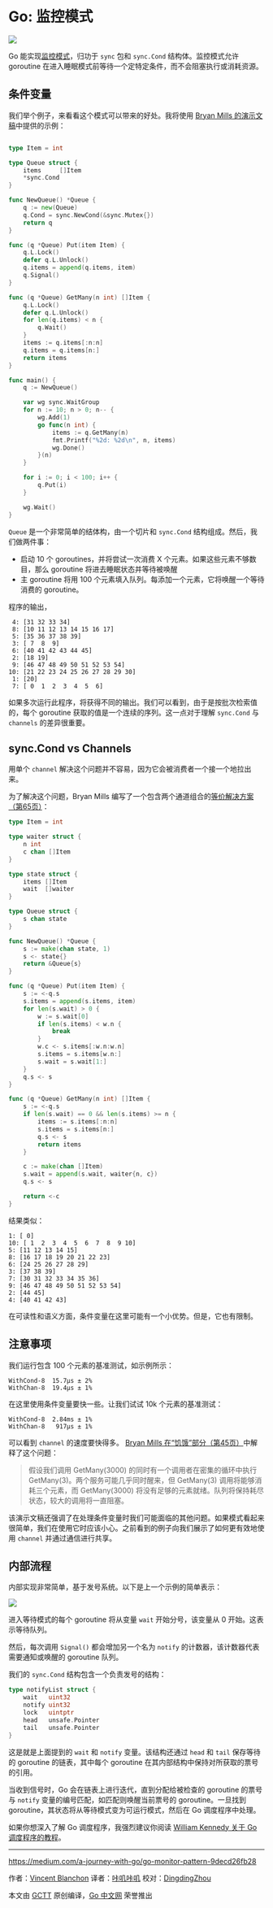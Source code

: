 # Go: 监控模式

![](https://raw.githubusercontent.com/studygolang/gctt-images/master/go-monitor-pattern/1.png)

Go 能实现[监控模式](https://en.wikipedia.org/wiki/Monitor_(synchronization))，归功于 `sync` 包和 `sync.Cond` 结构体。监控模式允许 goroutine 在进入睡眠模式前等待一个定特定条件，而不会阻塞执行或消耗资源。

## 条件变量
我们举个例子，来看看这个模式可以带来的好处。我将使用 [Bryan Mills 的演示文稿](https://drive.google.com/file/d/1nPdvhB0PutEJzdCq5ms6UI58dp50fcAN/view)中提供的示例：

```go

type Item = int

type Queue struct {
	items     []Item
	*sync.Cond
}

func NewQueue() *Queue {
	q := new(Queue)
	q.Cond = sync.NewCond(&sync.Mutex{})
	return q
}

func (q *Queue) Put(item Item) {
	q.L.Lock()
	defer q.L.Unlock()
	q.items = append(q.items, item)
	q.Signal()
}

func (q *Queue) GetMany(n int) []Item {
	q.L.Lock()
	defer q.L.Unlock()
	for len(q.items) < n {
		q.Wait()
	}
	items := q.items[:n:n]
	q.items = q.items[n:]
	return items
}

func main() {
	q := NewQueue()

	var wg sync.WaitGroup
	for n := 10; n > 0; n-- {
		wg.Add(1)
		go func(n int) {
			items := q.GetMany(n)
			fmt.Printf("%2d: %2d\n", n, items)
			wg.Done()
		}(n)
	}

	for i := 0; i < 100; i++ {
		q.Put(i)
	}

	wg.Wait()
}
```

`Queue` 是一个非常简单的结体构，由一个切片和 `sync.Cond` 结构组成。然后，我们做两件事：

- 启动 10 个 goroutines，并将尝试一次消费 X 个元素。如果这些元素不够数目，那么 goroutine 将进去睡眠状态并等待被唤醒
- 主 goroutine 将用 100 个元素填入队列。每添加一个元素，它将唤醒一个等待消费的 goroutine。

程序的输出，

```text
 4: [31 32 33 34]
 8: [10 11 12 13 14 15 16 17]
 5: [35 36 37 38 39]
 3: [ 7  8  9]
 6: [40 41 42 43 44 45]
 2: [18 19]
 9: [46 47 48 49 50 51 52 53 54]
10: [21 22 23 24 25 26 27 28 29 30]
 1: [20]
 7: [ 0  1  2  3  4  5  6]
```

如果多次运行此程序，将获得不同的输出。我们可以看到，由于是按批次检索值的，每个 goroutine 获取的值是一个连续的序列。这一点对于理解 `sync.Cond` 与 `channels` 的差异很重要。

## sync.Cond vs Channels
用单个 `channel` 解决这个问题并不容易，因为它会被消费者一个接一个地拉出来。

为了解决这个问题，Bryan Mills 编写了一个包含两个通道组合的[等价解决方案（第65页）](https://drive.google.com/file/d/1nPdvhB0PutEJzdCq5ms6UI58dp50fcAN/view)：

```go
type Item = int

type waiter struct {
	n int
	c chan []Item
}

type state struct {
	items []Item
	wait  []waiter
}

type Queue struct {
	s chan state
}

func NewQueue() *Queue {
	s := make(chan state, 1)
	s <- state{}
	return &Queue{s}
}

func (q *Queue) Put(item Item) {
	s := <-q.s
	s.items = append(s.items, item)
	for len(s.wait) > 0 {
		w := s.wait[0]
		if len(s.items) < w.n {
			break
		}
		w.c <- s.items[:w.n:w.n]
		s.items = s.items[w.n:]
		s.wait = s.wait[1:]
	}
	q.s <- s
}

func (q *Queue) GetMany(n int) []Item {
	s := <-q.s
	if len(s.wait) == 0 && len(s.items) >= n {
		items := s.items[:n:n]
		s.items = s.items[n:]
		q.s <- s
		return items
	}

	c := make(chan []Item)
	s.wait = append(s.wait, waiter{n, c})
	q.s <- s

	return <-c
}
```

结果类似：

```text
1: [ 0]
10: [ 1  2  3  4  5  6  7  8  9 10]
5: [11 12 13 14 15]
8: [16 17 18 19 20 21 22 23]
6: [24 25 26 27 28 29]
3: [37 38 39]
7: [30 31 32 33 34 35 36]
9: [46 47 48 49 50 51 52 53 54]
2: [44 45]
4: [40 41 42 43]
```

在可读性和语义方面，条件变量在这里可能有一个小优势。但是，它也有限制。

## 注意事项
我们运行包含 100 个元素的基准测试，如示例所示：

```text
WithCond-8  15.7µs ± 2%
WithChan-8  19.4µs ± 1%
```

在这里使用条件变量要快一些。让我们试试 10k 个元素的基准测试：

```text
WithCond-8  2.84ms ± 1%
WithChan-8   917µs ± 1%
```

可以看到 `channel` 的速度要快得多。 [Bryan Mills 在“饥饿”部分（第45页）](https://drive.google.com/file/d/1nPdvhB0PutEJzdCq5ms6UI58dp50fcAN/view)中解释了这个问题：

> 假设我们调用 GetMany(3000) 的同时有一个调用者在密集的循环中执行 GetMany(3)。两个服务可能几乎同时醒来，但 GetMany(3) 调用将能够消耗三个元素，而 GetMany(3000) 将没有足够的元素就绪。队列将保持耗尽状态，较大的调用将一直阻塞。

该演示文稿还强调了在处理条件变量时我们可能面临的其他问题。如果模式看起来很简单，我们在使用它时应该小心。之前看到的例子向我们展示了如何更有效地使用 `channel` 并通过通信进行共享。

## 内部流程
内部实现非常简单，基于发号系统。以下是上一个示例的简单表示：

![](https://raw.githubusercontent.com/studygolang/gctt-images/master/go-monitor-pattern/2.png)

进入等待模式的每个 goroutine 将从变量 `wait` 开始分号，该变量从 0 开始。这表示等待队列。

然后，每次调用 `Signal()` 都会增加另一个名为 `notify` 的计数器，该计数器代表需要通知或唤醒的 goroutine 队列。

我们的 `sync.Cond` 结构包含一个负责发号的结构：

```go
type notifyList struct {
	wait   uint32
	notify uint32
	lock   uintptr
	head   unsafe.Pointer
	tail   unsafe.Pointer
}
```

这是就是上面提到的 `wait` 和 `notify` 变量。该结构还通过 `head` 和 `tail` 保存等待的 goroutine 的链表，其中每个 goroutine 在其内部结构中保持对所获取的票号的引用。

当收到信号时，Go 会在链表上进行迭代，直到分配给被检查的 goroutine 的票号与 `notify` 变量的编号匹配，如匹配则唤醒当前票号的 goroutine。一旦找到 goroutine，其状态将从等待模式变为可运行模式，然后在 Go 调度程序中处理。

如果你想深入了解 Go 调度程序，我强烈建议你阅读 [William Kennedy 关于 Go 调度程序的教程](https://www.ardanlabs.com/blog/2018/08/scheduling-in-go-part1.html)。

---

https://medium.com/a-journey-with-go/go-monitor-pattern-9decd26fb28

作者：[Vincent Blanchon](https://medium.com/@blanchon.vincent)
译者：[咔叽咔叽](https://github.com/watermelo)
校对：[DingdingZhou](https://github.com/DingdingZhou)

本文由 [GCTT](https://github.com/studygolang/GCTT) 原创编译，[Go 中文网](https://studygolang.com/) 荣誉推出